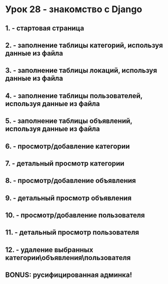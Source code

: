 # Урок 28 - знакомство с Django

## 1. - стартовая страница

## 2. - заполнение таблицы категорий, используя данные из файла

## 3. - заполнение таблицы локаций, используя данные из файла

## 4. - заполнение таблицы пользователей, используя данные из файла

## 5. - заполнение таблицы объявлений, используя данные из файла

## 6. - просмотр/добавление категории

## 7. - детальный просмотр категории

## 8. - просмотр/добавление объявления

## 9. - детальный просмотр объявления

## 10. - просмотр/добавление пользователя

## 11. - детальный просмотр пользователя

## 12. - удаление выбранных категории\объявления\пользователя

## BONUS: русифицированная админка!